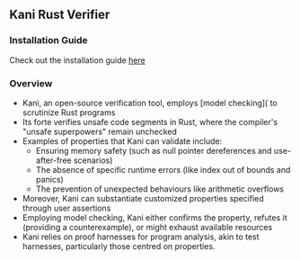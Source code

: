 ## Kani Rust Verifier
### Installation Guide
Check out the installation guide [here]([https://github.com/model-checking/kani](https://model-checking.github.io/kani/install-guide.html)https://model-checking.github.io/kani/install-guide.html)

### Overview
- Kani, an open-source verification tool, employs [model checking]( to scrutinize Rust programs
- Its forte verifies unsafe code segments in Rust, where the compiler's "unsafe superpowers" remain unchecked
- Examples of properties that Kani can validate include:
  - Ensuring memory safety (such as null pointer dereferences and use-after-free scenarios)
  - The absence of specific runtime errors (like index out of bounds and panics)
  - The prevention of unexpected behaviours like arithmetic overflows
- Moreover, Kani can substantiate customized properties specified through user assertions
- Employing model checking, Kani either confirms the property, refutes it (providing a counterexample), or might exhaust available resources
- Kani relies on proof harnesses for program analysis, akin to test harnesses, particularly those centred on properties.







